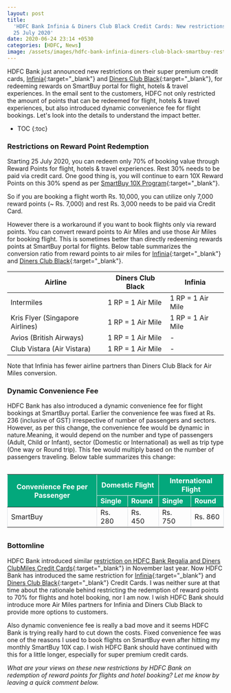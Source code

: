```yaml
---
layout: post
title:
  'HDFC Bank Infinia & Diners Club Black Credit Cards: New restrictions starting
  25 July 2020'
date: 2020-06-24 23:14 +0530
categories: [HDFC, News]
image: /assets/images/hdfc-bank-infinia-diners-club-black-smartbuy-restrictions.jpg
---
```


HDFC Bank just announced new restrictions on their super premium credit cards, [Infinia](/hdfc-bank-infinia-credit-card-review/){:target="\_blank"} and [Diners Club Black](/hdfc-diners-club-black-credit-card-review/){:target="\_blank"}, for redeeming rewards on SmartBuy portal for flight, hotels & travel experiences. In the email sent to the customers, HDFC not only restricted the amount of points that can be redeemed for flight, hotels & travel experiences, but also introduced dynamic convenience fee for flight bookings. Let's look into the details to understand the impact better.

<!-- prettier-ignore -->
* TOC
{:toc}

### Restrictions on Reward Point Redemption

Starting 25 July 2020, you can redeem only 70% of booking value through Reward Points for flight, hotels & travel experiences. Rest 30% needs to be paid via credit card. One good thing is, you will continue to earn 10X Reward Points on this 30% spend as per [SmartBuy 10X Program](/hdfc-smartbuy-10x-program-major-devaluation-from-june-2020/){:target="\_blank"}.

So if you are booking a flight worth Rs. 10,000, you can utilize only 7,000 reward points (~ Rs. 7,000) and rest Rs. 3,000 needs to be paid via Credit Card.

However there is a workaround if you want to book flights only via reward points. You can convert reward points to Air Miles and use those Air Miles for booking flight. This is sometimes better than directly redeeming rewards points at SmartBuy portal for flights. Below table summarizes the conversion ratio from reward points to air miles for [Infinia](/hdfc-bank-infinia-credit-card-review/){:target="\_blank"} and [Diners Club Black](/hdfc-diners-club-black-credit-card-review/){:target="\_blank"}.

<table class="table" style="display: block;overflow-x: auto;">
 <thead class="thead-dark">
 <tr>
   <th scope="col"> Airline</th>
   <th scope="col"> Diners Club Black</th>
   <th scope="col"> Infinia</th>
 </tr>
 </thead>
 <tbody>
 <tr>
   <td> Intermiles </td>
   <td> 1 RP = 1 Air Mile </td>
   <td> 1 RP = 1 Air Mile </td>
 </tr>
   <tr>
   <td> Kris Flyer (Singapore Airlines)</td>
   <td> 1 RP = 1 Air Mile </td>
   <td> 1 RP = 1 Air Mile </td>
 </tr>
 <tr>
   <td> Avios (British Airways) </td>
   <td> 1 RP = 1 Air Mile </td>
   <td> - </td>
 </tr>
 <tr>
   <td> Club Vistara (Air Vistara)</td>
   <td> 1 RP = 1 Air Mile </td>
   <td> - </td>
 </tr>
 </tbody>
</table>
 
Note that Infinia has fewer airline partners than Diners Club Black for Air Miles conversion.
 
### Dynamic Convenience Fee
 
HDFC Bank has also introduced a dynamic convenience fee for flight bookings at SmartBuy portal. Earlier the convenience fee was fixed at Rs. 236 (inclusive of GST) irrespective of number of passengers and sectors. However, as per this change, the convenience fee would be dynamic in nature.Meaning, it would depend on the number and type of passengers (Adult, Child or Infant), sector (Domestic or International) as well as trip type (One way or Round trip). This fee would multiply based on the number of passengers traveling. Below table summarizes this change:
 
<table  width="100%" border="1" cellspacing="0" cellpadding="5" style="border: 1px #dee2e6; border-collapse: collapse; margin-top: 2rem; margin-bottom: 2rem;display: block;overflow-x: auto;">
<thead bgcolor="#03a87c" style="color: #ffffff;font-weight: bold;">
 <tr>
   <th rowspan="2">Convenience Fee per Passenger</th>
   <th colspan="2">Domestic Flight</th>
   <th colspan="2">International Flight</th>
 </tr>
 <tr>
   <td>Single</td>
   <td>Round</td>
   <td>Single</td>
   <td>Round</td>
 </tr>
</thead>
<tbody>
 <tr>
   <td>SmartBuy</td>
   <td>Rs. 280</td>
   <td>Rs. 450</td>
   <td>Rs. 750</td>
   <td>Rs. 860</td>
 </tr>
</tbody>
</table>
 
### Bottomline
 
HDFC Bank introduced similar [restriction on HDFC Bank Regalia and Diners ClubMiles Credit Cards](new-restriction-on-hdfc-bank-regalia-and-diners-clubmiles-credit-card-rewards-redemption){:target="\_blank"} in November last year. Now HDFC Bank has introduced the same restriction for [Infinia](/hdfc-bank-infinia-credit-card-review/){:target="\_blank"} and [Diners Club Black](/hdfc-diners-club-black-credit-card-review/){:target="\_blank"} Credit Cards. I was neither sure at that time about the rationale behind restricting the redemption of reward points to 70% for flights and hotel booking, nor I am now. I wish HDFC Bank should introduce more Air Miles partners for Infinia and Diners Club Black to provide more options to customers.
 
Also dynamic convenience fee is really a bad move and it seems HDFC Bank is trying really hard to cut down the costs. Fixed convenience fee was one of the reasons I used to book flights on SmartBuy even after hitting my monthly SmartBuy 10X cap. I wish HDFC Bank should have continued with this for a little longer, especially for super premium credit cards.
 
_What are your views on these new restrictions by HDFC Bank on redemption of reward points for flights and hotel booking? Let me know by leaving a quick comment below._
